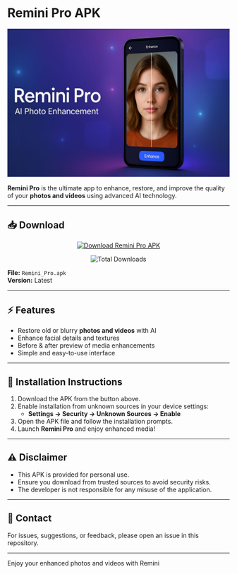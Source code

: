 # Remini Pro APK

![Remini Pro Banner](https://raw.githubusercontent.com/binyamin-binni2/Remini-Pro/refs/heads/main/IMG-20250821-WA0009.jpg)  

**Remini Pro** is the ultimate app to enhance, restore, and improve the quality of your **photos and videos** using advanced AI technology.  

---

## 📥 Download

<p align="center">
  <a href="https://github.com/binyamin-binni2/Remini-Pro/releases/download/Remini_Pro/Remini_Pro.apk">
    <img src="https://img.shields.io/badge/Download-APK-blueviolet?style=for-the-badge&logo=android" alt="Download Remini Pro APK">
  </a>
</p>

<p align="center">
  <img src="https://img.shields.io/github/downloads/binyamin-binni2/Remini-Pro/total?style=for-the-badge" alt="Total Downloads">
</p>

**File:** `Remini_Pro.apk`  
**Version:** Latest  

---

## ⚡ Features

- Restore old or blurry **photos and videos** with AI  
- Enhance facial details and textures  
- Before & after preview of media enhancements  
- Simple and easy-to-use interface  

---

## 📱 Installation Instructions

1. Download the APK from the button above.  
2. Enable installation from unknown sources in your device settings:  
   - **Settings → Security → Unknown Sources → Enable**
3. Open the APK file and follow the installation prompts.  
4. Launch **Remini Pro** and enjoy enhanced media!  

---

## ⚠️ Disclaimer

- This APK is provided for personal use.  
- Ensure you download from trusted sources to avoid security risks.  
- The developer is not responsible for any misuse of the application.  

---

## 💬 Contact

For issues, suggestions, or feedback, please open an issue in this repository.  

---

Enjoy your enhanced photos and videos with Remini

